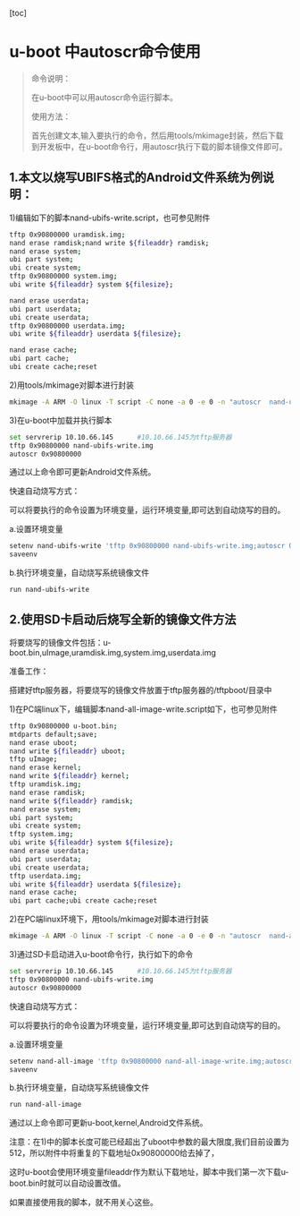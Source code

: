 [toc]

# u-boot 中autoscr命令使用

> 命令说明：
>
> 在u-boot中可以用autoscr命令运行脚本。
>
> 使用方法：
>
> 首先创建文本,输入要执行的命令，然后用tools/mkimage封装，然后下载到开发板中，在u-boot命令行，用autoscr执行下载的脚本镜像文件即可。

## 1.本文以烧写UBIFS格式的Android文件系统为例说明：

1)编辑如下的脚本nand-ubifs-write.script，也可参见附件

```bash
tftp 0x90800000 uramdisk.img;
nand erase ramdisk;nand write ${fileaddr} ramdisk;
nand erase system;
ubi part system;
ubi create system;
tftp 0x90800000 system.img;
ubi write ${fileaddr} system ${filesize};

nand erase userdata;
ubi part userdata;
ubi create userdata;
tftp 0x90800000 userdata.img;
ubi write ${fileaddr} userdata ${filesize};

nand erase cache;
ubi part cache;
ubi create cache;reset
```

2)用tools/mkimage对脚本进行封装

```bash
mkimage -A ARM -O linux -T script -C none -a 0 -e 0 -n "autoscr  nand-ubifs-write script" -d nand-ubifs-write.script  /tftpboot/nand-ubifs-write.img
```

3)在u-boot中加载并执行脚本

```bash
set servrerip 10.10.66.145      #10.10.66.145为tftp服务器
tftp 0x90800000 nand-ubifs-write.img
autoscr 0x90800000
```

通过以上命令即可更新Android文件系统。

快速自动烧写方式：

可以将要执行的命令设置为环境变量，运行环境变量,即可达到自动烧写的目的。

a.设置环境变量

```bash
setenv nand-ubifs-write 'tftp 0x90800000 nand-ubifs-write.img;autoscr 0x90800000'
saveenv
```

b.执行环境变量，自动烧写系统镜像文件

```
run nand-ubifs-write
```

## 2.使用SD卡启动后烧写全新的镜像文件方法

将要烧写的镜像文件包括：u-boot.bin,uImage,uramdisk.img,system.img,userdata.img

准备工作：

搭建好tftp服务器，将要烧写的镜像文件放置于tftp服务器的/tftpboot/目录中

1)在PC端linux下，编辑脚本nand-all-image-write.script如下，也可参见附件

```bash
tftp 0x90800000 u-boot.bin;
mtdparts default;save;
nand erase uboot;
nand write ${fileaddr} uboot;
tftp uImage;
nand erase kernel;
nand write ${fileaddr} kernel;
tftp uramdisk.img;
nand erase ramdisk;
nand write ${fileaddr} ramdisk;
nand erase system;
ubi part system;
ubi create system;
tftp system.img;
ubi write ${fileaddr} system ${filesize};
nand erase userdata;
ubi part userdata;
ubi create userdata;
tftp userdata.img;
ubi write ${fileaddr} userdata ${filesize};
nand erase cache;
ubi part cache;ubi create cache;reset
```

2)在PC端linux环境下，用tools/mkimage对脚本进行封装

```bash
mkimage -A ARM -O linux -T script -C none -a 0 -e 0 -n "autoscr  nand-all-image-write script" -d nand-all-image-write.script  /tftpboot/nand-all-image-write.img
```

3)通过SD卡启动进入u-boot命令行，执行如下的命令

```bash
set servrerip 10.10.66.145      #10.10.66.145为tftp服务器
tftp 0x90800000 nand-ubifs-write.img
autoscr 0x90800000
```

快速自动烧写方式：

可以将要执行的命令设置为环境变量，运行环境变量,即可达到自动烧写的目的。

a.设置环境变量

```bash
setenv nand-all-image 'tftp 0x90800000 nand-all-image-write.img;autoscr 0x90800000'
saveenv
```

b.执行环境变量，自动烧写系统镜像文件

```bash
run nand-all-image
```

通过以上命令即可更新u-boot,kernel,Android文件系统。

注意：在1)中的脚本长度可能已经超出了uboot中参数的最大限度,我们目前设置为512，所以附件中将重复的下载地址0x90800000给去掉了，

这时u-boot会使用环境变量fileaddr作为默认下载地址，脚本中我们第一次下载u-boot.bin时就可以自动设置改值。

如果直接使用我的脚本，就不用关心这些。